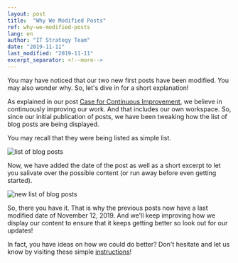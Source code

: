 ```yaml
---
layout: post
title:  "Why We Modified Posts"
ref: why-we-modified-posts
lang: en
author: "IT Strategy Team"
date: "2019-11-11"
last_modified: "2019-11-11"
excerpt_separator: <!--more-->
---
```

You may have noticed that our two new first posts have been modified.
You may also wonder why.
So, let's dive in for a short explanation!
<!--more-->

As explained in our post [Case for Continuous Improvement]({{site.baseurl}}/2019/10/15/case-continuous-improvement.html), we believe in continuously improving our work.
And that includes our own workspace.
So, since our initial publication of posts, we have been tweaking how the list of blog posts are being displayed.

You may recall that they were being listed as simple list.

![list of blog posts]({{site.baseurl}}/assets/images/list-blog-posts.png)

Now, we have added the date of the post as well as a short excerpt to let you salivate over the possible content (or run away before even getting started).

![new list of blog posts]({{site.baseurl}}/assets/images/list-blog-posts-new.png)

So, there you have it.
That is why the previous posts now have a last modified date of November 12, 2019.
And we'll keep improving how we display our content to ensure that it keeps getting better so look out for our updates!

In fact, you have ideas on how we could do better?
Don't hesitate and let us know by visiting these simple [instructions](/how-to-contribute.html)!

